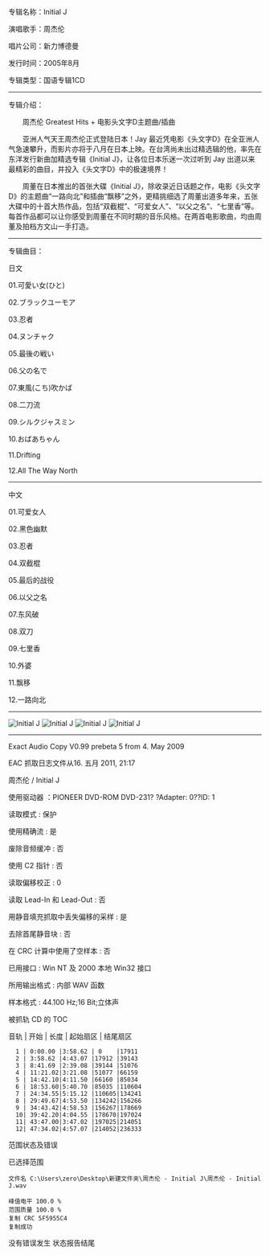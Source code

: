 专辑名称：Initial J

演唱歌手：周杰伦

唱片公司：新力博德曼

发行时间：2005年8月

专辑类型：国语专辑1CD

------------
专辑介绍：

　　周杰伦 Greatest Hits + 电影头文字D主题曲/插曲

　　亚洲人气天王周杰伦正式登陆日本！Jay 最近凭电影《头文字D》在全亚洲人气急速攀升，而影片亦将于八月在日本上映。在台湾尚未出过精选辑的他，率先在东洋发行新曲加精选专辑《Initial J》，让各位日本乐迷一次过听到 Jay 出道以来最精彩的曲目，并投入《头文字D》中的极速境界！

　　周董在日本推出的首张大碟《Initial J》，除收录近日话题之作，电影《头文字D》的主题曲“一路向北”和插曲“飘移”之外，更精挑细选了周董出道多年来，五张大碟中的十首大热作品，包括“双截棍”、“可爱女人”、“以父之名”、“七里香”等。每首作品都可以让你感受到周董在不同时期的音乐风格。在两首电影歌曲，均由周董及拍档方文山一手打造。
 
 ------------
专辑曲目：

日文

01.可愛い女(ひと)

02.ブラックユーモア

03.忍者

04.ヌンチャク

05.最後の戦い

06.父の名で

07.東風(こち)吹かば

08.二刀流

09.シルクジャスミン

10.おばあちゃん

11.Drifting

12.All The Way North

------------
中文

01.可爱女人

02.黑色幽默

03.忍者

04.双截棍

05.最后的战役

06.以父之名

07.东风破

08.双刀

09.七里香

10.外婆

11.飘移

12.一路向北

------------
![Initial J]( https://www.nsaimg.com/2020/04/18/5646590fe222c.jpg  "Initial J的介绍")
![Initial J]( https://www.nsaimg.com/2020/04/18/a4a713a410a45.jpg  "Initial J的介绍")
![Initial J]( https://www.nsaimg.com/2020/04/18/b35d554c4332a.jpg  "Initial J的介绍")
![Initial J]( https://www.nsaimg.com/2020/04/18/d9d1dc2c653eb.jpg  "Initial J的介绍")

------------
Exact Audio Copy V0.99 prebeta 5 from 4. May 2009

EAC 抓取日志文件从16. 五月 2011, 21:17

周杰伦 / Initial J

使用驱动器 ：PIONEER DVD-ROM DVD-231? ?Adapter: 0??ID: 1

读取模式     : 保护

使用精确流   : 是

废除音频缓冲 : 否

使用 C2 指针 : 否

读取偏移校正                   : 0

读取 Lead-In 和 Lead-Out       : 否

用静音填充抓取中丢失偏移的采样 : 是

去除首尾静音块                 : 否

在 CRC 计算中使用了空样本      : 否

已用接口                       : Win NT 及 2000 本地 Win32 接口

所用输出格式 : 内部 WAV 函数

样本格式     : 44.100 Hz;16 Bit;立体声

被抓轨 CD 的 TOC


音轨 |  开始  |  长度  | 起始扇区 | 结尾扇区 

      1 | 0:00.00 |3:58.62 | 0    |17911
      2 | 3:58.62 |4:43.07 |17912 |39143
      3 | 8:41.69 |2:39.08 |39144 |51076
      4 | 11:21.02|3:21.08 |51077 |66159
      5 | 14:42.10|4:11.50 |66160 |85034
      6 | 18:53.60|5:40.70 |85035 |110604
      7 | 24:34.55|5:15.12 |110605|134241
      8 | 29:49.67|4:53.50 |134242|156266
      9 | 34:43.42|4:58.53 |156267|178669
      10| 39:42.20|4:04.55 |178670|197024
      11| 43:47.00|3:47.02 |197025|214051
      12| 47:34.02|4:57.07 |214052|236333

范围状态及错误

已选择范围

    文件名 C:\Users\zero\Desktop\新建文件夹\周杰伦 - Initial J\周杰伦 - Initial J.wav

    峰值电平 100.0 %
    范围质量 100.0 %
    复制 CRC 5F5955C4
    复制成功

没有错误发生
状态报告结尾
